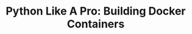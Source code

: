 ---
title: "Python Like A Pro: Building Docker Containers"
description: Python apps go great with containers. Docker, Kubernetes, Cloud Foundry, Public Cloud, Private Cloud, they're all awesome places to run your containers. But getting your apps into containers is a tricky business, particularly if you have tens or hundreds of apps to manage, and maintain. Your containers have to be secure, reproducible, and easy to rebuild when vulnerabilities strike or upgrades are required. Enter Cloud Native Buildpacks, the brand-new (yet 10-year-old) technology developed by industry legends like Heroku, Google, and Cloud Foundry. With buildpacks, your Python apps are automatically built into secure, toughened containers that you can run anywhere and update anytime (including locally on your computer). All without a single line of Dockerfile!
topics:
- Python
- Containers
tags:
- Python
- Containers
patterns:
- Deployment
team:
- Ben Wilcock
youtube_id: JS_YIn49xuw
---